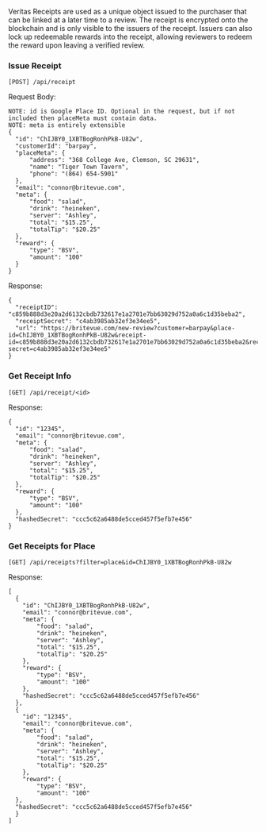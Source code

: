 Veritas Receipts are used as a unique object issued to the purchaser that can be linked at a later time to a review. The receipt is encrypted onto the blockchain and is only visible to the issuers of the receipt. Issuers can also lock up redeemable rewards into the receipt, allowing reviewers to redeem the reward upon leaving a verified review.

### Issue Receipt

`[POST] /api/receipt`

Request Body:
```
NOTE: id is Google Place ID. Optional in the request, but if not included then placeMeta must contain data.
NOTE: meta is entirely extensible
{
  "id": "ChIJBY0_1XBTBogRonhPkB-U82w",
  "customerId": "barpay",
  "placeMeta": {
      "address": "368 College Ave, Clemson, SC 29631",
      "name": "Tiger Town Tavern",
      "phone": "(864) 654-5901"
  },
  "email": "connor@britevue.com",
  "meta": {
      "food": "salad",
      "drink": "heineken",
      "server": "Ashley",
      "total": "$15.25",
      "totalTip": "$20.25"
  },
  "reward": {
      "type": "BSV",
      "amount": "100"
  }
}
```

Response:
```
{
  "receiptID": "c859b888d3e20a2d6132cbdb732617e1a2701e7bb63029d752a0a6c1d35beba2",
  "receiptSecret": "c4ab3985ab32ef3e34ee5",
  "url": "https://britevue.com/new-review?customer=barpay&place-id=ChIJBY0_1XBTBogRonhPkB-U82w&receipt-id=c859b888d3e20a2d6132cbdb732617e1a2701e7bb63029d752a0a6c1d35beba2&receipt-secret=c4ab3985ab32ef3e34ee5"
}
```

### Get Receipt Info

`[GET] /api/receipt/<id>`

Response:
```
{
  "id": "12345", 
  "email": "connor@britevue.com",
  "meta": {
      "food": "salad",
      "drink": "heineken",
      "server": "Ashley",
      "total": "$15.25",
      "totalTip": "$20.25"
  },
  "reward": {
      "type": "BSV",
      "amount": "100"
  },
  "hashedSecret": "ccc5c62a6488de5cced457f5efb7e456"
}
```

### Get Receipts for Place

`[GET] /api/receipts?filter=place&id=ChIJBY0_1XBTBogRonhPkB-U82w`

Response:

```
[
  {
    "id": "ChIJBY0_1XBTBogRonhPkB-U82w", 
    "email": "connor@britevue.com",
    "meta": {
        "food": "salad",
        "drink": "heineken",
        "server": "Ashley",
        "total": "$15.25",
        "totalTip": "$20.25"
    },
    "reward": {
        "type": "BSV",
        "amount": "100"
    },
    "hashedSecret": "ccc5c62a6488de5cced457f5efb7e456"
  },
  {
    "id": "12345", 
    "email": "connor@britevue.com",
    "meta": {
        "food": "salad",
        "drink": "heineken",
        "server": "Ashley",
        "total": "$15.25",
        "totalTip": "$20.25"
    },
    "reward": {
        "type": "BSV",
        "amount": "100"
  },
  "hashedSecret": "ccc5c62a6488de5cced457f5efb7e456"
  }
]
```
